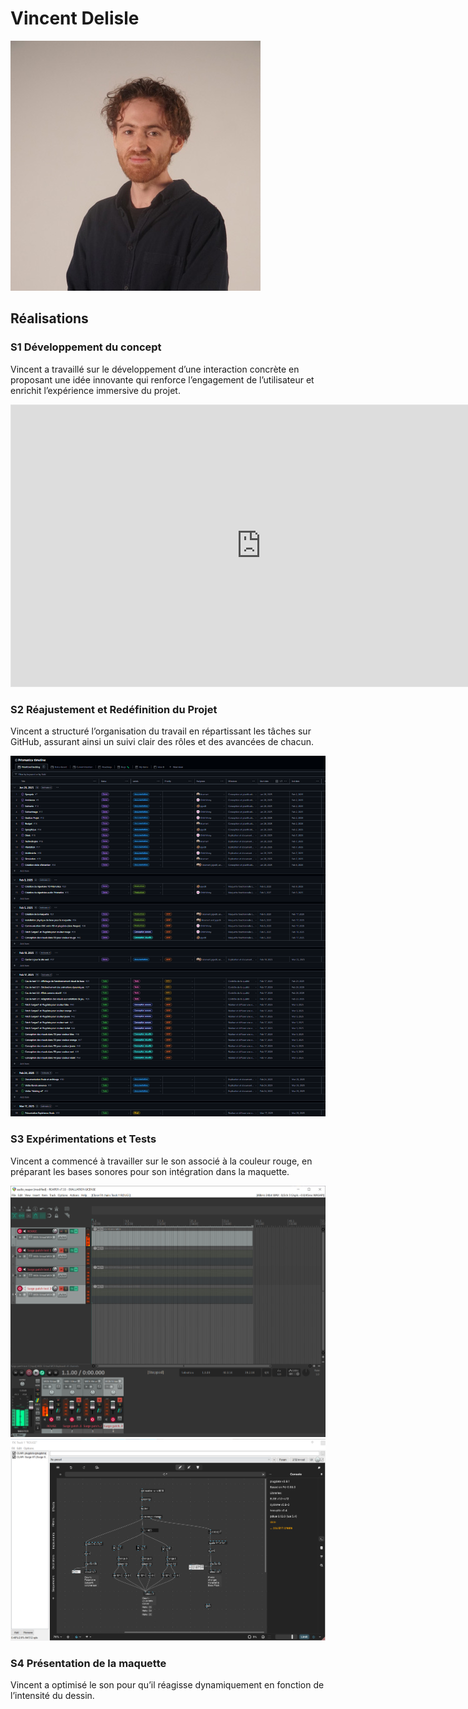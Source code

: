 # Vincent Delisle

![Développeur et concepteur sonore](../../medias/images/equipe/vdelisle2.jpg)

## Réalisations

 <!-- Une image par semaine de la réalisation dont tu es le plus fier avec une légende -->

### S1 Développement du concept

Vincent a travaillé sur le développement d’une interaction concrète en proposant une idée innovante qui renforce l’engagement de l’utilisateur et enrichit l’expérience immersive du projet.

<iframe style="border: 1px solid rgba(0, 0, 0, 0.1);" width="800" height="450" src="https://embed.figma.com/board/01QeudLWkBospPA8fs9Bte/Brainstorm?node-id=0-1&embed-host=share" allowfullscreen></iframe>

### S2 Réajustement et Redéfinition du Projet

Vincent a structuré l’organisation du travail en répartissant les tâches sur GitHub, assurant ainsi un suivi clair des rôles et des avancées de chacun.

![Organisation](../../medias/images/progression/vincent/repartition_taches.png)

### S3 Expérimentations et Tests

Vincent a commencé à travailler sur le son associé à la couleur rouge, en préparant les bases sonores pour son intégration dans la maquette.

![Test](../../medias/images/progression/vincent/semaine_02_progression_reaper.PNG)
![Test](../../medias/images/progression/vincent/semaine_02_progression_plugdata.PNG)

### S4 Présentation de la maquette

Vincent a optimisé le son pour qu’il réagisse dynamiquement en fonction de l’intensité du dessin.
